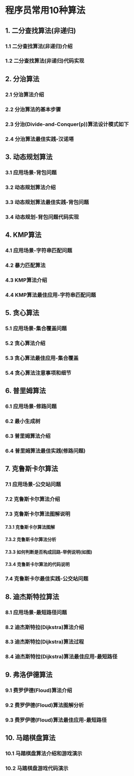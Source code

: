 # 程序员常用10种算法

## 1. 二分查找算法(非递归)

### 1.1 二分查找算法(非递归)介绍

### 1.2 二分查找算法(非递归)代码实现

## 2. 分治算法

### 2.1 分治算法介绍

### 2.2 分治算法的基本步骤

### 2.3 分治(Divide-and-Conquer(p))算法设计模式如下

### 2.4 分治算法最佳实践-汉诺塔

## 3. 动态规划算法

### 3.1 应用场景-背包问题

### 3.2 动态规划算法介绍

### 3.3 动态规划算法最佳实践-背包问题

### 3.4 动态规划-背包问题代码实现

## 4. KMP算法

### 4.1 应用场景-字符串匹配问题

### 4.2 暴力匹配算法

### 4.3 KMP算法介绍

### 4.4 KMP算法最佳应用-字符串匹配问题



## 5. 贪心算法

### 5.1 应用场景-集合覆盖问题

### 5.2 贪心算法介绍

### 5.3 贪心算法最佳应用-集合覆盖

### 5.4 贪心算法注意事项和细节

## 6. 普里姆算法

### 6.1 应用场景-修路问题

### 6.2 最小生成树

### 6.3 普里姆算法介绍

### 6.4 普里姆算法最佳实践(修路问题)

## 7. 克鲁斯卡尔算法

### 7.1 应用场景-公交站问题

### 7.2 克鲁斯卡尔算法介绍

### 7.3 克鲁斯卡尔算法图解说明

#### 7.3.1 克鲁斯卡尔算法图解

#### 7.3.2 克鲁斯卡尔算法分析

#### 7.3.3 如何判断是否构成回路-举例说明(如图)

#### 7.3.4 克鲁斯卡尔算法的代码说明

### 7.4 克鲁斯卡尔最佳实践-公交站问题



## 8. 迪杰斯特拉算法

### 8.1 应用场景-最短路径问题

### 8.2 迪杰斯特拉(Dijkstra)算法介绍

### 8.3 迪杰斯特拉(Dijkstra)算法过程

### 8.4 迪杰斯特拉(Dijkstra)算法最佳应用-最短路径

## 9. 弗洛伊德算法

### 9.1 费罗伊德(Floud)算法介绍

### 9.2 费罗伊德(Floud)算法图解分析

### 9.3 费罗伊德(Floud)算法最佳应用-最短路径

## 10. 马踏棋盘算法

### 10.1 马踏棋盘算法介绍和游戏演示



### 10.2 马踏棋盘游戏代码演示